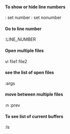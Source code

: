 #### To show or hide line numbers
: set number
: set nonumber

#### Go to line number
:LINE_NUMBER

#### Open multiple files
vi file1 file2

#### see the list of open files
:args

#### move between multiple files
:n
:prev

#### To see list of current buffers
:ls
